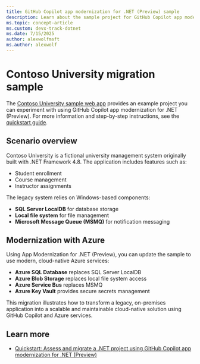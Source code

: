 ```yaml
---
title: GitHub Copilot app modernization for .NET (Preview) sample
description: Learn about the sample project for GitHub Copilot app modernization for .NET
ms.topic: concept-article
ms.custom: devx-track-dotnet
ms.date: 7/15/2025
author: alexwolfmsft
ms.author: alexwolf
---
```


# Contoso University migration sample

The [Contoso University sample web app](https://github.com/Azure-Samples/dotnet-migration-copilot-samples/tree/main/ContosoUniversity) provides an example project you can experiment with using GitHub Copilot app modernization for .NET (Preview). For more information and step-by-step instructions, see the [quickstart guide](quickstart.md).

## Scenario overview

Contoso University is a fictional university management system originally built with .NET Framework 4.8. The application includes features such as:

- Student enrollment
- Course management
- Instructor assignments

The legacy system relies on Windows-based components:

- **SQL Server LocalDB** for database storage
- **Local file system** for file management
- **Microsoft Message Queue (MSMQ)** for notification messaging

## Modernization with Azure

Using App Modernization for .NET (Preview), you can update the sample to use modern, cloud-native Azure services:

- **Azure SQL Database** replaces SQL Server LocalDB
- **Azure Blob Storage** replaces local file system access
- **Azure Service Bus** replaces MSMQ
- **Azure Key Vault** provides secure secrets management

This migration illustrates how to transform a legacy, on-premises application into a scalable and maintainable cloud-native solution using GitHub Copilot and Azure services.

## Learn more

- [Quickstart: Assess and migrate a .NET project using GitHub Copilot app modernization for .NET (Preview)](quickstart.md)
